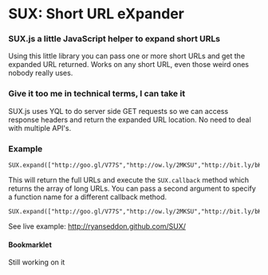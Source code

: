 SUX: Short URL eXpander
=======================

### SUX.js a little JavaScript helper to expand short URLs

Using this little library you can pass one or more short URLs and get the expanded URL returned. Works on any short URL, even those weird ones nobody really uses.

### Give it too me in technical terms, I can take it

SUX.js uses YQL to do server side GET requests so we can access response headers and return the expanded URL location. No need to deal with multiple API's.

### Example

    SUX.expand(["http://goo.gl/V77S","http://ow.ly/2MKSU","http://bit.ly/bKIvIF"]);

This will return the full URLs and execute the `SUX.callback` method which returns the array of long URLs. You can pass a second argument to specify a function name for a different callback method.

	SUX.expand(["http://goo.gl/V77S","http://ow.ly/2MKSU","http://bit.ly/bKIvIF"],"doSomethingWithLongURLs");

See live example: http://ryanseddon.github.com/SUX/

#### Bookmarklet

Still working on it



	